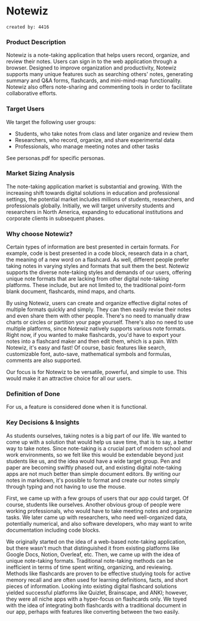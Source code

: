 
# Notewiz
```
created by: 4416
```

### Product Description
Notewiz is a note-taking application that helps users record, organize, and review their notes. Users can sign in to the web application through a browser. Designed to improve organization and productivity, Notewiz supports many unique features such as searching others' notes, generating summary and Q&A forms, flashcards, and mini-mind-map functionality. Notewiz also offers note-sharing and commenting tools in order to facilitate collaborative efforts. 


### Target Users
We target the following user groups:
- Students, who take notes from class and later organize and review them
- Researchers, who record, organize, and share experimental data
- Professionals, who manage meeting notes and other tasks

See personas.pdf for specific personas.

### Market Sizing Analysis
The note-taking application market is substantial and growing. With the increasing shift towards digital solutions in education and professional settings, the potential market includes millions of students, researchers, and professionals globally. Initially, we will target university students and researchers in North America, expanding to educational institutions and corporate clients in subsequent phases.


### Why choose Notewiz?
Certain types of information are best presented in certain formats. For example, code is best presented in a code block, research data in a chart, the meaning of a new word on a flashcard. As well, different people prefer taking notes in varying styles and formats that suit them the best. Notewiz supports the diverse note-taking styles and demands of our users, offering unique note formats that are lacking from other digital note-taking platforms. These include, but are not limited to, the traditional point-form blank document, flashcards, mind maps, and charts.

By using Notewiz, users can create and organize effective digital notes of multiple formats quickly and simply. They can then easily revise their notes and even share them with other people. There's no need to manually draw charts or circles or partition your page yourself. There's also no need to use multiple platforms, since Notewiz natively supports various note formats. Right now, if you wanted to make flashcards, you'd have to export your notes into a flashcard maker and then edit them, which is a pain. With Notewiz, it's easy and fast! Of course, basic features like search, customizable font, auto-save, mathematical symbols and formulas, comments are also supported.

Our focus is for Notewiz to be versatile, powerful, and simple to use. This would make it an attractive choice for all our users.


### Definition of Done
For us, a feature is considered done when it is functional.


### Key Decisions & Insights
As students ourselves, taking notes is a big part of our life. We wanted to come up with a solution that would help us save time, that is to say, a better way to take notes. Since note-taking is a crucial part of modern school and work environments, so we felt like this would be extendable beyond just students like us, and the idea would have a wide target group. Pen and paper are becoming swiftly phased out, and existing digital note-taking apps are not much better than simple document editors. By writing our notes in markdown, it's possible to format and create our notes simply through typing and not having to use the mouse.

First, we came up with a few groups of users that our app could target. Of course, students like ourselves. Another obvious group of people were working professionals, who would have to take meeting notes and organize tasks. We later came up with researchers, who need well-organized data, potentially numerical, and also software developers, who may want to write documentation including code blocks.

We originally started on the idea of a web-based note-taking application, but there wasn't much that distinguished it from existing platforms like Google Docs, Notion, Overleaf, etc. Then, we came up with the idea of unique note-taking formats. Traditional note-taking methods can be inefficient in terms of time spent writing, organizing, and reviewing. Methods like flashcards are proven to be effective studying tools for active memory recall and are often used for learning definitions, facts, and short pieces of information. Looking into existing digital flashcard solutions yielded successful platforms like Quizlet, Brainscape, and ANKI; however, they were all niche apps with a hyper-focus on flashcards only. We toyed with the idea of integrating both flashcards with a traditional document in our app, perhaps with features like converting between the two easily.
